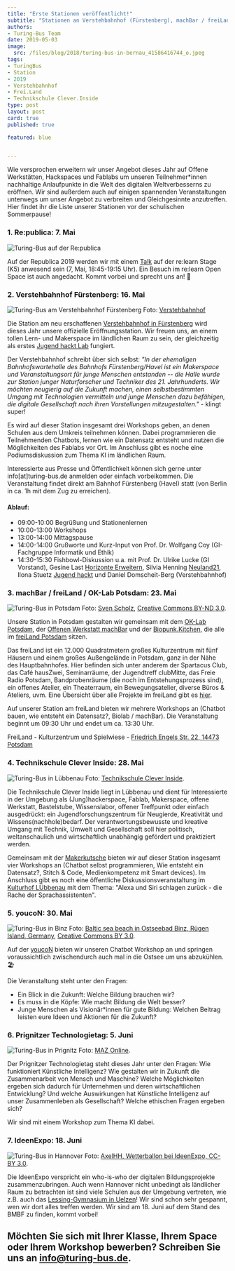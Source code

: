 ```yaml
---
title: "Erste Stationen veröffentlicht!"
subtitle: "Stationen an Verstehbahnhof (Fürstenberg), machBar / freiLand (Potsdam), Technikschule Clever Inside (Lübbenau) & mehr"
authors:
- Turing-Bus Team
date: 2019-05-03
image:
  src: /files/blog/2018/turing-bus-in-bernau_41586416744_o.jpeg
tags:
- TuringBus
- Station
- 2019
- Verstehbahnhof
- Frei.Land
- Technikschule Clever.Inside
type: post
layout: post
card: true
published: true

featured: blue


---
```


Wie versprochen erweitern wir unser Angebot dieses Jahr auf Offene Werkstätten, Hackspaces und Fablabs um unseren Teilnehmer*innen nachhaltige Anlaufpunkte in die Welt des digitalen Weltverbesserns zu eröffnen. Wir sind außerdem auch auf einigen spannenden Veranstaltungen unterwegs um unser Angebot zu verbreiten und Gleichgesinnte anzutreffen. Hier findet ihr die Liste unserer Stationen vor der schulischen Sommerpause! 

### 1. Re:publica: 7. Mai

![Turing-Bus auf der Re:publica](/files/blog/2019/05/rp19-safe_the_date_web_0.jpg)

Auf der Republica 2019 werden wir mit einem [Talk](https://19.re-publica.com/en/session/dem-turing-bus-durch-kleinstadtgalaxie) auf der re:learn Stage (K5) anwesend sein (7, Mai, 18:45-19:15 Uhr). Ein Besuch im re:learn Open Space ist auch angedacht. Kommt vorbei und sprecht uns an! 👋

### 2. Verstehbahnhof Fürstenberg: 16. Mai 

![Turing-Bus am Verstehbahnhof Fürstenberg](/files/blog/2019/05/vbhf-slider2.jpg)
Foto: [Verstehbahnhof](https://www.verstehbahnhof.de/)

Die Station am neu erschaffenen [Verstehbahnhof in Fürstenberg](https://www.verstehbahnhof.de/) wird dieses Jahr unsere offizielle Eröffnungsstation. Wir freuen uns, an einem tollen Lern- und Makerspace im ländlichen Raum zu sein, der gleichzeitig als erstes [Jugend hackt Lab](https://jugendhackt.org/labs/) fungiert. 

Der Verstehbahnhof schreibt über sich selbst: *"In der ehemaligen Bahnhofswartehalle des Bahnhofs Fürstenberg/Havel ist ein Makerspace und Veranstaltungsort für junge Menschen entstanden -- die Halle wurde zur Station junger Naturforscher und Techniker des 21. Jahrhunderts. Wir möchten neugierig auf die Zukunft machen, einen selbstbestimmten Umgang mit Technologien vermitteln und junge Menschen dazu befähigen, die digitale Gesellschaft nach ihren Vorstellungen mitzugestalten."* - klingt super!  

Es wird auf dieser Station insgesamt drei Workshops geben, an denen Schulen aus dem Umkreis teilnehmen können. Dabei programmieren die Teilnehmenden Chatbots, lernen wie ein Datensatz entsteht und nutzen die Möglichkeiten des Fablabs vor Ort. Im Anschluss gibt es noche eine Podiumsdiskussion zum Thema KI im ländlichen Raum. 

Interessierte aus Presse und Öffentlichkeit können sich gerne unter info[at]turing-bus.de anmelden oder einfach vorbeikommen. Die Veranstaltung findet direkt am Bahnhof Fürstenberg (Havel) statt (von Berlin in ca. 1h mit dem Zug zu erreichen).

#### Ablauf: 

* 09:00-10:00 Begrüßung und Stationenlernen
* 10:00-13:00 Workshops
* 13:00-14:00 Mittagspause
* 14:00-14:00 Grußworte und Kurz-Input von Prof. Dr. Wolfgang Coy (GI-Fachgruppe Informatik und Ethik)
* 14:30-15:30 Fishbowl-Diskussion u.a. mit Prof. Dr. Ulrike Lucke (GI Vorstand), Gesine Last [Horizonte Erweitern](https://www.cerri.iao.fraunhofer.de/de/projekte/AktuelleProjekte/Horizonte-Erweitern.html), Silvia Henning [Neuland21](https://neuland21.de/), Ilona Stuetz [Jugend hackt](https://jugendhackt.org/) und Daniel Domscheit-Berg (Verstehbahnhof)


### 3. machBar / freiLand / OK-Lab Potsdam: 23. Mai 

![Turing-Bus in Potsdam](/files/blog/2019/05/Freiland_Gelaende1.jpg)
Foto: [Sven Scholz](https://www.c3s.cc/13-juni-2015-die-2-generalversammlung-der-c3s-in-potsdam/), [Creative Commons BY-ND 3.0](https://creativecommons.org/licenses/by-nd/3.0/de/).

Unsere Station in Potsdam gestalten wir gemeinsam mit dem [OK-Lab Potsdam](https://www.oklab-potsdam.de/), der [Offenen Werkstatt machBar](https://machbar-potsdam.de/) und der [Biopunk.Kitchen](https://biopunk.kitchen/), die alle im [freiLand Potsdam](https://www.freiland-potsdam.de/) sitzen.

Das freiLand ist ein 12.000 Quadratmetern großes Kulturzentrum mit fünf Häusern und einem großes Außengelände in Potsdam, ganz in der Nähe des Hauptbahnhofes. Hier befinden sich unter anderem der Spartacus Club, das Café hausZwei, Seminarräume, der Jugendtreff clubMitte, das Freie Radio Potsdam, Bandprobenräume (die noch im Entstehungsprozess sind), ein offenes Atelier, ein Theaterraum, ein Bewegungsatelier, diverse Büros & Ateliers, uvm. Eine Übersicht über alle Projekte im freiLand gibt es [hier](https://www.freiland-potsdam.de/projekte#content).

Auf unserer Station am freiLand bieten wir mehrere Workshops an (Chatbot bauen, wie entsteht ein Datensatz?, Biolab / machBar). Die Veranstaltung beginnt um 09:30 Uhr und endet um ca. 13:30 Uhr. 

FreiLand - Kulturzentrum und Spielwiese - [Friedrich Engels Str. 22, 14473 Potsdam](https://www.openstreetmap.org/way/139749547)

### 4. Technikschule Clever Inside: 28. Mai 

![Turing-Bus in Lübbenau](/files/blog/2019/05/tci-gebaeude.jpg)
Foto: [Technikschule Clever Inside](http://jfvnet.de/?page_id=32).

Die Technikschule Clever Inside liegt in Lübbenau und dient für Interessierte in der Umgebung als (Jung)hackerspace, Fablab, Makerspace, offene Werkstatt, Bastelstube, Wissenslabor, offener Treffpunkt oder einfach ausgedrückt: ein Jugendforschungszentrum für Neugierde, Kreativität und Wissens(nachhole)bedarf. Der verantwortungsbewusste und kreative Umgang mit Technik, Umwelt und Gesellschaft soll hier politisch, weltanschaulich und wirtschaftlich unabhängig gefördert und praktiziert werden. 

Gemeinsam mit der [Makerkutsche](https://makerkutsche.de/) bieten wir auf dieser Station insgesamt vier Workshops an (Chatbot selbst programmieren, Wie entsteht ein Datensatz?, Stitch & Code, Medienkompetenz mit Smart devices). Im Anschluss gibt es noch eine öffentliche Diskussionsveranstaltung im [Kulturhof LÜbbenau](https://www.kulturhof-luebbenau.de) mit dem Thema: "Alexa und Siri schlagen zurück - die Rache der Sprachassistenten". 

### 5. youcoN: 30. Mai

![Turing-Bus in Binz](/files/blog/2019/05/ostseebad.JPG)
Foto: [Baltic sea beach in Ostseebad Binz, Rügen Island, Germany](https://commons.wikimedia.org/wiki/File:Ostseebad_Binz,_mo%C5%99sk%C3%A1_pl%C3%A1%C5%BE.JPG), [Creative Commons BY 3.0](https://creativecommons.org/licenses/by/3.0/deed.en).


Auf der [youcoN](https://youpan.de/youcon2019/) bieten wir unseren Chatbot Workshop an und springen voraussichtlich zwischendurch auch mal in die Ostsee um uns abzukühlen. 🏖 

Die Veranstaltung steht unter den Fragen: 

* Ein Blick in die Zukunft: Welche Bildung brauchen wir?
* Es muss in die Köpfe: Wie macht Bildung die Welt besser?
* Junge Menschen als Visionär*innen für gute Bildung: Welchen Beitrag leisten eure Ideen und Aktionen für die Zukunft?



### 6. Prignitzer Technologietag: 5. Juni

![Turing-Bus in Prignitz](/files/blog/2019/05/prignitz.jpg)
Foto: [MAZ Online](https://www.maz-online.de/Lokales/Prignitz/Energie-und-Technologietag-in-Perleberg2).

Der Prignitzer Technologietag steht dieses Jahr unter den Fragen: Wie funktioniert Künstliche Intelligenz? Wie gestalten wir in Zukunft die Zusammenarbeit von Mensch und Maschine? Welche Möglichkeiten ergeben sich dadurch für Unternehmen und deren wirtschaftlichen Entwicklung? Und welche Auswirkungen hat Künstliche Intelligenz auf unser Zusammenleben als Gesellschaft? Welche ethischen Fragen ergeben sich?

Wir sind mit einem Workshop zum Thema KI dabei. 



### 7. IdeenExpo: 18. Juni

![Turing-Bus in Hannover](/files/blog/2019/05/ideenexpo.jpg)
Foto: [AxelHH, Wetterballon bei IdeenExpo, CC-BY 3.0](https://www.maz-online.de/Lokales/Prignitz/Energie-und-Technologietag-in-Perleberg2).

Die IdeenExpo verspricht ein who-is-who der digitalen Bildungsprojekte zusammenzubringen. Auch wenn Hannover nicht unbedingt als ländlicher Raum zu betrachten ist sind viele Schulen aus der Umgebung vertreten, wie z.B. auch das [Lessing-Gymnasium in Uelzen](/blog/2018/06/mit-den-demokratielaboren-in-uelzen/)! Wir sind schon sehr gespannt, wen wir dort alles treffen werden. Wir sind am 18. Juni auf dem Stand  des BMBF zu finden, kommt vorbei!  



## Möchten Sie sich mit Ihrer Klasse, Ihrem Space oder Ihrem Workshop bewerben? Schreiben Sie uns an [info@turing-bus.de](mailto:info@turing-bus.de).
